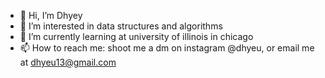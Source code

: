 - 👋 Hi, I’m Dhyey
- 👀 I’m interested in data structures and algorithms
- 🌱 I’m currently learning at university of illinois in chicago
- 📫 How to reach me: shoot me a dm on instagram @dhyeu, or email me at dhyeu13@gmail.com

<!---
Dhyey13/Dhyey13 is a ✨ special ✨ repository because its `README.md` (this file) appears on your GitHub profile.
You can click the Preview link to take a look at your changes.
--->
